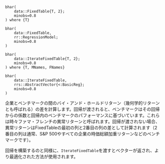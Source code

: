 ```
bhar(
    data::FixedTable{T, 2};
    minobs=0.8
) where {T}

bhar(
    data::FixedTable,
    rr::RegressionModel;
    minobs=0.8
)

bhar(
    data::IterateFixedTable{T, 2};
    minobs=0.8
) where {T, MNames, FNames}

bhar(
    data::IterateFixedTable,
    rrs::AbstractVector{<:BasicReg};
    minobs=0.8
)
```

企業とベンチマークの間のバイ・アンド・ホールドリターン（幾何学的リターンとも呼ばれる）の差を計算します。回帰が渡されると、ベンチマークはその回帰からの係数と回帰内のベンチマークのパフォーマンスに基づいています。これらは時々ファマ・フレンチの異常リターンと呼ばれます。回帰が渡されない場合、異常リターンはFixedTableの最初の列と2番目の列の差として計算されます（2番目の列は通常、S&P 500やすべての企業の時価総額加重リターンなどのベンチマークです）。

回帰を構築するのと同様に、`IterateFixedTable`を渡すとベクターが返され、より最適化された方法が使用されます。
